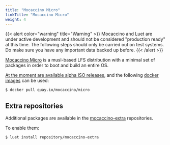 ```yaml
---
title: "Mocaccino Micro"
linkTitle: "Mocaccino Micro"
weight: 4 
---
```


{{< alert color="warning" title="Warning" >}}
Mocaccino and Luet are under active development and should not be considered "production ready" at this time. The following steps should only be carried out on test systems. Do make sure you have any important data backed up before.
{{< /alert >}}

[Mocaccino Micro](https://github.com/mocaccinoOS/mocaccino-micro) is a musl-based LFS distribution with a minimal set of packages in order to boot and build an entire OS. 

[At the moment are available alpha ISO releases](https://get.mocaccino.org/minio/mocaccino-iso), and the following [docker images](https://quay.io/repository/mocaccino/micro) can be used:

```bash
$ docker pull quay.io/mocaccino/micro
```

## Extra repositories

Additional packages are available in the [mocaccino-extra](https://github.com/mocaccinoOS/mocaccino-extra) repositories.

To enable them:

```bash
$ luet install repository/mocaccino-extra
```

